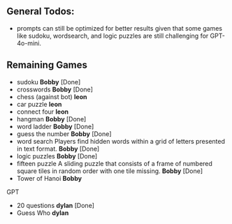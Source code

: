 ## General Todos:
- prompts can still be optimized for better results given that some games like sudoku, wordsearch, and logic puzzles are still challenging for GPT-4o-mini.

## Remaining Games
- sudoku **Bobby** [Done]
- crosswords **Bobby** [Done]
- chess (against bot) **leon** 
- car puzzle **leon**
- connect four **leon**
- hangman **Bobby** [Done]
- word ladder **Bobby** [Done]
- guess the number **Bobby** [Done]
- word search Players find hidden words within a grid of letters presented in text format. **Bobby** [Done]
- logic puzzles **Bobby** [Done]
- fifteen puzzle A sliding puzzle that consists of a frame of numbered square tiles in random order with one tile missing. **Bobby** [Done]
- Tower of Hanoi **Bobby**

GPT 
- 20 questions **dylan** [Done]
- Guess Who **dylan**